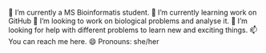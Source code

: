 🔭 I’m currently a MS Bioinformatis student.
🌱 I’m currently learning work on GitHub
👯 I’m looking to work on biological problems and analyse it.
🤔 I’m looking for help with different problems to learn new and exciting things.
📫 You can reach me here.
😄 Pronouns: she/her
